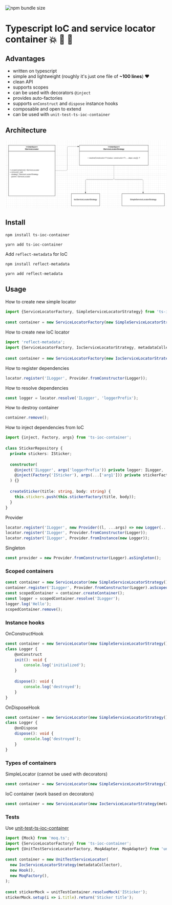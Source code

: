 ![npm bundle size](https://img.shields.io/bundlephobia/minzip/ts-ioc-container)

# Typescript IoC and service locator container :boom: :100: :green_heart:

## Advantages
- written on typescript
- simple and lightweight (roughly it's just one file of **~100 lines**) :heart:
- clean API
- supports scopes
- can be used with decorators `@inject`
- provides auto-factories
- supports `onConstruct` and `dispose` instance hooks
- composable and open to extend
- can be used with `unit-test-ts-ioc-container`

## Architecture
![image info](docs/diagram.png)

## Install
```shell script
npm install ts-ioc-container
```
```shell script
yarn add ts-ioc-container
```
Add `reflect-metadata` for IoC
```shell script
npm install reflect-metadata
```
```shell script
yarn add reflect-metadata
```

## Usage

How to create new simple locator
```typescript
import {ServiceLocatorFactory, SimpleServiceLocatorStrategy} from 'ts-ioc-container';

const container = new ServiceLocatorFactory(new SimpleServiceLocatorStrategy());
```
How to create new IoC locator
```typescript
import 'reflect-metadata';
import {ServiceLocatorFactory, IocServiceLocatorStrategy, metadataCollector} from 'ts-ioc-container';

const container = new ServiceLocatorFactory(new IocServiceLocatorStrategy(metadataCollector));
```
How to register dependencies
```typescript
locator.register('ILogger', Provider.fromConstructor(Logger));
```
How to resolve dependencies
```typescript
const logger = locator.resolve('ILogger', 'loggerPrefix');
```
How to destroy container
```typescript
container.remove();
```
How to inject dependencies from IoC
```typescript
import {inject, Factory, args} from 'ts-ioc-container';

class StickerRepository {
  private stickers: ISticker;

  constructor(
    @inject('ILogger', args('loggerPrefix')) private logger: ILogger,
    @inject(Factory('ISticker'), args(...['arg1'])) private stickerFactory: (...args: any[]) => ISticker, // auto-factory (no need to register it)
  ) {}

  createSticker(title: string, body: string) {
    this.stickers.push(this.stickerFactory(title, body));
  }
}
```
Provider
```typescript
locator.register('ILogger', new Provider((l, ...args) => new Logger(...args)));
locator.register('ILogger', Provider.fromConstructor(Logger));
locator.register('ILogger', Provider.fromInstance(new Logger));
```

Singleton
```typescript
const provider = new Provider.fromConstructor(Logger).asSingleton();
```

### Scoped containers
```typescript
const container = new ServiceLocator(new SimpleServiceLocatorStrategy());
container.register('ILogger', Provider.fromConstructor(Logger).asScoped());
const scopedContainer = container.createContainer();
const logger = scopedContainer.resolve('ILogger');
logger.log('Hello');
scopedContainer.remove();
```

### Instance hooks
OnConstructHook
```typescript
const container = new ServiceLocator(new SimpleServiceLocatorStrategy(), new Hook([new OnConstructHook(hooksMetadataCollector)]));
class Logger {
    @onConstruct
    init(): void {
        console.log('initialized');
    }

    dispose(): void {
        console.log('destroyed');
    }
}
```
OnDisposeHook
```typescript
const container = new ServiceLocator(new SimpleServiceLocatorStrategy(), new Hook([new OnDisposeHook(hooksMetadataCollector)]));
class Logger {
    @onDispose
    dispose(): void {
        console.log('destroyed');
    }
}
```

### Types of containers
SimpleLocator (cannot be used with decorators)
```typescript
const container = new ServiceLocator(new SimpleServiceLocatorStrategy());
```
IoC container (work based on decorators)
```typescript
const container = new ServiceLocator(new IocServiceLocatorStrategy(metadataCollector));
```

### Tests
Use [unit-test-ts-ioc-container](https://github.com/IgorBabkin/service-locator/tree/master/packages/unit-test-ts-ioc-container)
```typescript
import {Mock} from 'moq.ts';
import {ServiceLocatorFactory} from 'ts-ioc-container';
import {UnitTestServiceLocatorFactory, MoqAdapter, MoqAdapter} from 'unit-test-ts-ioc-container';

const container = new UnitTestServiceLocator(
  new IocServiceLocatorStrategy(metadataCollector),
  new Hook(),
  new MoqFactory(),
);

const stickerMock = unitTestContainer.resolveMock('ISticker');
stickerMock.setup(i => i.title).return('Sticker title');
```
